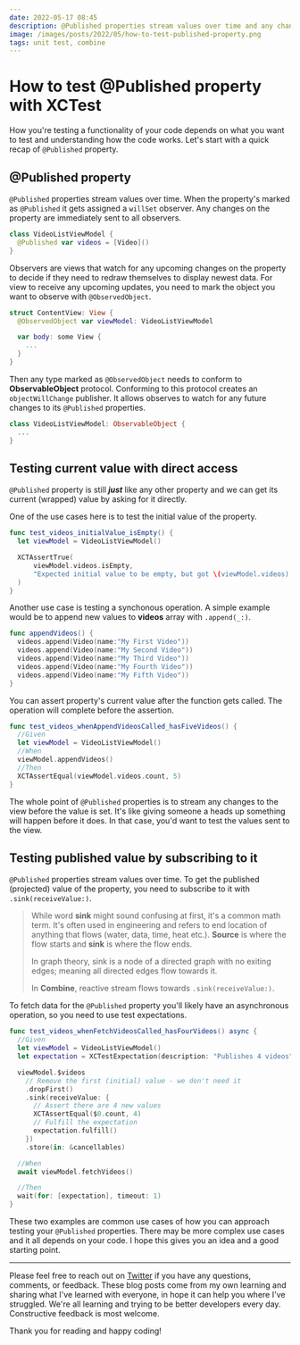 ```yaml
---
date: 2022-05-17 08:45
description: @Published properties stream values over time and any changes on the property are immediately sent to all observers. Let's recap how the property works and then we'll take a look at how we can test @Published properties using Apple's testing framework - XCTest. 
image: /images/posts/2022/05/how-to-test-published-property.png
tags: unit test, combine
---
```


# How to test @Published property with XCTest

How you're testing a functionality of your code depends on what you want to test and understanding how the code works. Let's start with a quick recap of `@Published` property.

## @Published property

`@Published` properties stream values over time. When the property's marked as `@Published` it gets assigned a `willSet` observer. Any changes on the property are immediately sent to all observers.

```swift
class VideoListViewModel {
  @Published var videos = [Video]()
}
```

Observers are views that watch for any upcoming changes on the property to decide if they need to redraw themselves to display newest data. For view to receive any upcoming updates, you need to mark the object you want to observe with `@ObservedObject`.

```swift
struct ContentView: View {
  @ObservedObject var viewModel: VideoListViewModel

  var body: some View {
    ...
  }
}
```

Then any type marked as `@ObservedObject` needs to conform to **ObservableObject** protocol. Conforming to this protocol creates an `objectWillChange` publisher. It allows observes to watch for any future changes to its `@Published` properties.

```swift
class VideoListViewModel: ObservableObject {
  ...
}
```

## Testing current value with direct access

`@Published` property is still ***just*** like any other property and we can get its current (wrapped) value by asking for it directly.

One of the use cases here is to test the initial value of the property. 

```swift
func test_videos_initialValue_isEmpty() {
  let viewModel = VideoListViewModel()

  XCTAssertTrue(
      viewModel.videos.isEmpty,
      "Expected initial value to be empty, but got \(viewModel.videos)."
  )
}
```

Another use case is testing a synchonous operation. A simple example would be to append new values to **videos** array with `.append(_:)`. 

```swift
func appendVideos() {
  videos.append(Video(name:"My First Video"))
  videos.append(Video(name:"My Second Video"))
  videos.append(Video(name:"My Third Video"))
  videos.append(Video(name:"My Fourth Video"))
  videos.append(Video(name:"My Fifth Video"))
}
```

You can assert property's current value after the function gets called. The operation will complete before the assertion. 

```swift
func test_videos_whenAppendVideosCalled_hasFiveVideos() {
  //Given
  let viewModel = VideoListViewModel()
  //When
  viewModel.appendVideos()
  //Then
  XCTAssertEqual(viewModel.videos.count, 5)
}
```

The whole point of `@Published` properties is to stream any changes to the view before the value is set. It's like giving someone a heads up something will happen before it does. In that case, you'd want to test the values sent to the view.

## Testing published value by subscribing to it

`@Published` properties stream values over time. To get the published (projected) value of the property, you need to subscribe to it with `.sink(receiveValue:)`.

> While word **sink** might sound confusing at first, it's a common math term. It's often used in engineering and refers to end location of anything that flows (water, data, time, heat etc.). **Source** is where the flow starts and **sink** is where the flow ends.
>
> In graph theory, sink is a node of a directed graph with no exiting edges; meaning all directed edges flow towards it.
>
> In **Combine**, reactive stream flows towards `.sink(receiveValue:)`. 

To fetch data for the `@Published` property you'll likely have an asynchronous operation, so you need to use test expectations.

```swift
func test_videos_whenFetchVideosCalled_hasFourVideos() async {
  //Given
  let viewModel = VideoListViewModel()
  let expectation = XCTestExpectation(description: "Publishes 4 videos")

  viewModel.$videos
    // Remove the first (initial) value - we don't need it
    .dropFirst()
    .sink(receiveValue: {
      // Assert there are 4 new values
      XCTAssertEqual($0.count, 4)
      // Fulfill the expectation
      expectation.fulfill()
    })
    .store(in: &cancellables)

  //When
  await viewModel.fetchVideos()

  //Then
  wait(for: [expectation], timeout: 1)
}
```

These two examples are common use cases of how you can approach testing your `@Published` properties. There may be more complex use cases and it all depends on your code. I hope this gives you an idea and a good starting point. 

***

Please feel free to reach out on [Twitter](https://twitter.com/dvrzan) if you have any questions, comments, or feedback. These blog posts come from my own learning and sharing what I've learned with everyone, in hope it can help you where I've struggled. We're all learning and trying to be better developers every day. Constructive feedback is most welcome.

Thank you for reading and happy coding!
